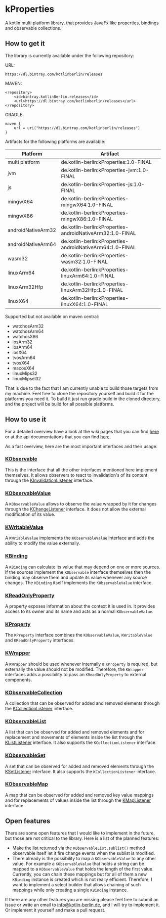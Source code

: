 # kProperties

A kotlin multi platform library, that provides JavaFx like properties, bindings and observable collections.

## How to get it

The library is currently available under the following repository:

URL: 

    https://dl.bintray.com/kotlinberlin/releases

MAVEN: 

    <repository>
        <id>bintray.kotlinBerlin.releases</id>
        <url>https://dl.bintray.com/kotlinberlin/releases</url>
    </repository>
    
GRADLE: 

    maven {
        url = uri("https://dl.bintray.com/kotlinberlin/releases")
    }

Artifacts for the following platforms are available:

Platform | Artifact
------------ | -------------
multi platform | de.kotlin-berlin:kProperties:1.0-FINAL
jvm | de.kotlin-berlin:kProperties-jvm:1.0-FINAL
js | de.kotlin-berlin:kProperties-js:1.0-FINAL
mingwX64 | de.kotlin-berlin:kProperties-mingwX64:1.0-FINAL
mingwX86 | de.kotlin-berlin:kProperties-mingwX86:1.0-FINAL
androidNativeArm32 | de.kotlin-berlin:kProperties-androidNativeArm32:1.0-FINAL
androidNativeArm64 | de.kotlin-berlin:kProperties-androidNativeArm64:1.0-FINAL
wasm32 | de.kotlin-berlin:kProperties-wasm32:1.0-FINAL
linuxArm64 | de.kotlin-berlin:kProperties-linuxArm64:1.0-FINAL
linuxArm32Hfp | de.kotlin-berlin:kProperties-linuxArm32Hfp:1.0-FINAL
linuxX64 | de.kotlin-berlin:kProperties-linuxX64:1.0-FINAL

Supported but not available on maven central:

* watchosArm32
* watchosArm64
* watchosX86
* iosArm32
* iosArm64
* iosX64
* tvosArm64
* tvosX64
* macosX64
* linuxMips32
* linuxMipsel32

That is due to the fact that I am currently unable to build those targets from my machine. Feel free to clone
the repository yourself and build it for the platforms you need it. To build it just run gradle build in the cloned directory, and the project will be build for all possible platforms.

## How to use it

For a detailed overview have a look at the wiki pages that you can find [here](https://github.com/KotlinBerlin/kProperties/wiki) or at the api documentations that you can find [here](https://kotlinberlin.github.io/kProperties/index.html).

As a fast overview, here are the most important interfaces and their usage:

### [KObservable](https://kotlinberlin.github.io/kProperties/de.kotlin-berlin.k-properties/-k-observable/index.html)
This is the interface that all the other interfaces mentioned here implement themselves. It allows observers to react to
invalidation's of its content through the [KInvalidationListener](https://kotlinberlin.github.io/kProperties/de.kotlin-berlin.k-properties/-k-invalidation-listener/index.html) interface.

### [KObservableValue](https://kotlinberlin.github.io/kProperties/de.kotlin-berlin.k-properties.value/-k-observable-value/index.html)
A `KObservableValue` allows to observe the value wrapped by it for changes through the [KChangeListener](https://kotlinberlin.github.io/kProperties/de.kotlin-berlin.k-properties.value/-k-change-listener/index.html) interface.
It does not allow the external modification of its value.

### [KWritableValue](https://kotlinberlin.github.io/kProperties/de.kotlin-berlin.k-properties.value/-k-writable-value/index.html)
A `KWriableValue` implements the `KObservableValue` interface and adds the ability to modify the value externally.

### [KBinding](https://kotlinberlin.github.io/kProperties/de.kotlin-berlin.k-properties.binding/-k-binding/index.html)
A `KBinding` can calculate its value that may depend on one or more sources. If the sources implement the `KObservable` interface themselves then the binding may observe them and update its value whenever any source changes.
The `KBinding` itself implements the `KObservableValue` interface.

### [KReadOnlyProperty](https://kotlinberlin.github.io/kProperties/de.kotlin-berlin.k-properties.property/-k-read-only-property/index.html)
A property exposes information about the context it is used in. It provides access to its owner and its name and acts as a normal `KObservableValue`.

### [KProperty](https://kotlinberlin.github.io/kProperties/de.kotlin-berlin.k-properties.property/-k-property/index.html)
The `KProperty` interface combines the `KObservableValue`, `KWritableValue` and `KReadOnlyProperty` interfaces.

### [KWrapper](https://kotlinberlin.github.io/kProperties/de.kotlin-berlin.k-properties.wrapper/-k-wrapper/index.html)
A `KWrapper` should be used whenever internally a `KProperty` is required, but externally the value should not be modified. Therefore, the `KWrapper` interfaces adds a possibility to pass an `KReadOnlyProperty` to external components.

### [KObservableCollection](https://kotlinberlin.github.io/kProperties/de.kotlin-berlin.k-properties.collection/-k-observable-collection/index.html)
A collection that can be observed for added and removed elements through the [KCollectionListener](https://kotlinberlin.github.io/kProperties/de.kotlin-berlin.k-properties.collection/-k-collection-listener/index.html) interface.

### [KObservableList](https://kotlinberlin.github.io/kProperties/de.kotlin-berlin.k-properties.collection/-k-observable-list/index.html)
A list that can be observed for added and removed elements and for replacement and movements of elements inside the list through the [KListListener](https://kotlinberlin.github.io/kProperties/de.kotlin-berlin.k-properties.collection/-k-list-listener/index.html) interface. It also supports the `KCollectionListener` interface.

### [KObservableSet](https://kotlinberlin.github.io/kProperties/de.kotlin-berlin.k-properties.collection/-k-observable-set/index.html)
A set that can be observed for added and removed elements through the [KSetListener](https://kotlinberlin.github.io/kProperties/de.kotlin-berlin.k-properties.collection/-k-set-listener/index.html) interface. It also supports the `KCollectionListener` interface.

### [KObservableMap](https://kotlinberlin.github.io/kProperties/de.kotlin-berlin.k-properties.collection/-k-observable-map/index.html)
A map that can be observed for added and removed key value mappings and for replacements of values inside the list through the [KMapListener](https://kotlinberlin.github.io/kProperties/de.kotlin-berlin.k-properties.collection/-k-map-listener/index.html) interface.

## Open features
There are some open features that I would like to implement in the future, but those are not critical to the library.
Here is a list of the planned features:

* Make the list returned via the `KObservableList.sublist()` method observable itself let it fire change events when the sublist is modified.
* There already is the possibility to map a `KObservableValue` to any other value. For example a `KObservableValue` that holds a string can be mapped to a `KObservableValue` that holds the length of the first value. Currently, you can chain these mappings but for all of them a new `KBinding` instance is created which is not really efficient. 
Therefore, I want to implement a select builder that allows chaining of such mappings while only creating a single `KBinding` instance.

If there are any other features you are missing please feel free to submit an issue or write an email to info@kotlin-berlin.de, and I will try to implement it. Or implement it yourself and make a pull request.
